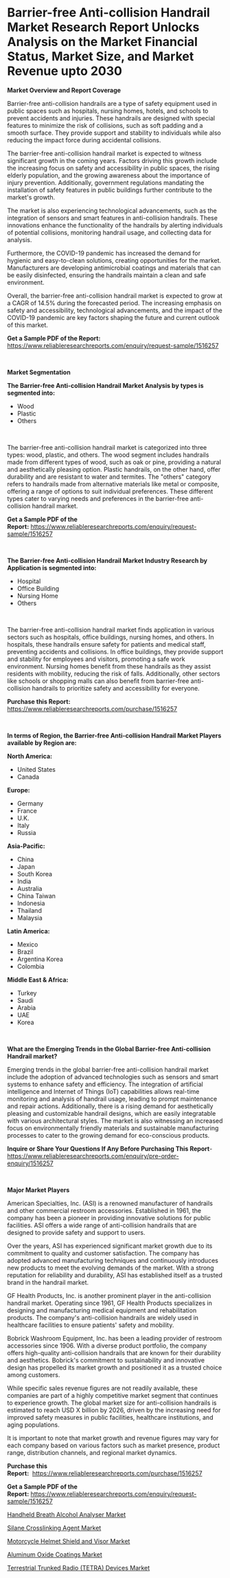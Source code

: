 <p><h1>Barrier-free Anti-collision Handrail Market Research Report Unlocks Analysis on the Market Financial Status, Market Size, and Market Revenue upto 2030</h1></p><p><strong>Market Overview and Report Coverage</strong></p>
<p><p>Barrier-free anti-collision handrails are a type of safety equipment used in public spaces such as hospitals, nursing homes, hotels, and schools to prevent accidents and injuries. These handrails are designed with special features to minimize the risk of collisions, such as soft padding and a smooth surface. They provide support and stability to individuals while also reducing the impact force during accidental collisions.</p><p>The barrier-free anti-collision handrail market is expected to witness significant growth in the coming years. Factors driving this growth include the increasing focus on safety and accessibility in public spaces, the rising elderly population, and the growing awareness about the importance of injury prevention. Additionally, government regulations mandating the installation of safety features in public buildings further contribute to the market's growth.</p><p>The market is also experiencing technological advancements, such as the integration of sensors and smart features in anti-collision handrails. These innovations enhance the functionality of the handrails by alerting individuals of potential collisions, monitoring handrail usage, and collecting data for analysis.</p><p>Furthermore, the COVID-19 pandemic has increased the demand for hygienic and easy-to-clean solutions, creating opportunities for the market. Manufacturers are developing antimicrobial coatings and materials that can be easily disinfected, ensuring the handrails maintain a clean and safe environment.</p><p>Overall, the barrier-free anti-collision handrail market is expected to grow at a CAGR of 14.5% during the forecasted period. The increasing emphasis on safety and accessibility, technological advancements, and the impact of the COVID-19 pandemic are key factors shaping the future and current outlook of this market.</p></p>
<p><strong>Get a Sample PDF of the Report:</strong> <a href="https://www.reliableresearchreports.com/enquiry/request-sample/1516257">https://www.reliableresearchreports.com/enquiry/request-sample/1516257</a></p>
<p>&nbsp;</p>
<p><strong>Market Segmentation</strong></p>
<p><strong>The Barrier-free Anti-collision Handrail Market Analysis by types is segmented into:</strong></p>
<p><ul><li>Wood</li><li>Plastic</li><li>Others</li></ul></p>
<p>&nbsp;</p>
<p><p>The barrier-free anti-collision handrail market is categorized into three types: wood, plastic, and others. The wood segment includes handrails made from different types of wood, such as oak or pine, providing a natural and aesthetically pleasing option. Plastic handrails, on the other hand, offer durability and are resistant to water and termites. The "others" category refers to handrails made from alternative materials like metal or composite, offering a range of options to suit individual preferences. These different types cater to varying needs and preferences in the barrier-free anti-collision handrail market.</p></p>
<p><strong>Get a Sample PDF of the Report:</strong>&nbsp;<a href="https://www.reliableresearchreports.com/enquiry/request-sample/1516257">https://www.reliableresearchreports.com/enquiry/request-sample/1516257</a></p>
<p>&nbsp;</p>
<p><strong>The Barrier-free Anti-collision Handrail Market Industry Research by Application is segmented into:</strong></p>
<p><ul><li>Hospital</li><li>Office Building</li><li>Nursing Home</li><li>Others</li></ul></p>
<p>&nbsp;</p>
<p><p>The barrier-free anti-collision handrail market finds application in various sectors such as hospitals, office buildings, nursing homes, and others. In hospitals, these handrails ensure safety for patients and medical staff, preventing accidents and collisions. In office buildings, they provide support and stability for employees and visitors, promoting a safe work environment. Nursing homes benefit from these handrails as they assist residents with mobility, reducing the risk of falls. Additionally, other sectors like schools or shopping malls can also benefit from barrier-free anti-collision handrails to prioritize safety and accessibility for everyone.</p></p>
<p><strong>Purchase this Report:</strong>&nbsp; <a href="https://www.reliableresearchreports.com/purchase/1516257">https://www.reliableresearchreports.com/purchase/1516257</a></p>
<p>&nbsp;</p>
<p><strong>In terms of Region, the Barrier-free Anti-collision Handrail Market Players available by Region are:</strong></p>
<p>
    <p> <strong> North America: </strong>
        <ul>
            <li>United States</li>
            <li>Canada</li>
        </ul>
        </p> 
    <p> <strong> Europe: </strong>
        <ul>
            <li>Germany</li>
            <li>France</li>
            <li>U.K.</li>
            <li>Italy</li>
            <li>Russia</li>
        </ul>
        </p> 
    <p> <strong> Asia-Pacific: </strong>
        <ul>
            <li>China</li>
            <li>Japan</li>
            <li>South Korea</li>
            <li>India</li>
            <li>Australia</li>
            <li>China Taiwan</li>
            <li>Indonesia</li>
            <li>Thailand</li>
            <li>Malaysia</li>
        </ul>
        </p> 
    <p> <strong> Latin America: </strong>
        <ul>
            <li>Mexico</li>
            <li>Brazil</li>
            <li>Argentina Korea</li>
            <li>Colombia</li>
        </ul>
        </p> 
    <p> <strong> Middle East & Africa: </strong>
        <ul>
            <li>Turkey</li>
            <li>Saudi</li>
            <li>Arabia</li>
            <li>UAE</li>
            <li>Korea</li>
        </ul>
    </p>
    </p>
<p>&nbsp;</p>
<p><strong>What are the Emerging Trends in the Global Barrier-free Anti-collision Handrail market?</strong></p>
<p><p>Emerging trends in the global barrier-free anti-collision handrail market include the adoption of advanced technologies such as sensors and smart systems to enhance safety and efficiency. The integration of artificial intelligence and Internet of Things (IoT) capabilities allows real-time monitoring and analysis of handrail usage, leading to prompt maintenance and repair actions. Additionally, there is a rising demand for aesthetically pleasing and customizable handrail designs, which are easily integratable with various architectural styles. The market is also witnessing an increased focus on environmentally friendly materials and sustainable manufacturing processes to cater to the growing demand for eco-conscious products.</p></p>
<p><strong>Inquire or Share Your Questions If Any Before Purchasing This Report</strong>- <a href="https://www.reliableresearchreports.com/enquiry/pre-order-enquiry/1516257">https://www.reliableresearchreports.com/enquiry/pre-order-enquiry/1516257</a></p>
<p>&nbsp;</p>
<p><strong>Major Market Players</strong></p>
<p><p>American Specialties, Inc. (ASI) is a renowned manufacturer of handrails and other commercial restroom accessories. Established in 1961, the company has been a pioneer in providing innovative solutions for public facilities. ASI offers a wide range of anti-collision handrails that are designed to provide safety and support to users.</p><p>Over the years, ASI has experienced significant market growth due to its commitment to quality and customer satisfaction. The company has adopted advanced manufacturing techniques and continuously introduces new products to meet the evolving demands of the market. With a strong reputation for reliability and durability, ASI has established itself as a trusted brand in the handrail market.</p><p>GF Health Products, Inc. is another prominent player in the anti-collision handrail market. Operating since 1961, GF Health Products specializes in designing and manufacturing medical equipment and rehabilitation products. The company's anti-collision handrails are widely used in healthcare facilities to ensure patients' safety and mobility.</p><p>Bobrick Washroom Equipment, Inc. has been a leading provider of restroom accessories since 1906. With a diverse product portfolio, the company offers high-quality anti-collision handrails that are known for their durability and aesthetics. Bobrick's commitment to sustainability and innovative design has propelled its market growth and positioned it as a trusted choice among customers.</p><p>While specific sales revenue figures are not readily available, these companies are part of a highly competitive market segment that continues to experience growth. The global market size for anti-collision handrails is estimated to reach USD X billion by 2026, driven by the increasing need for improved safety measures in public facilities, healthcare institutions, and aging populations.</p><p>It is important to note that market growth and revenue figures may vary for each company based on various factors such as market presence, product range, distribution channels, and regional market dynamics.</p></p>
<p><strong>Purchase this Report:</strong>&nbsp;&nbsp;<a href="https://www.reliableresearchreports.com/purchase/1516257">https://www.reliableresearchreports.com/purchase/1516257</a></p>
<p></p>
<p><strong>Get a Sample PDF of the Report:</strong>&nbsp;<a href="https://www.reliableresearchreports.com/enquiry/request-sample/1516257">https://www.reliableresearchreports.com/enquiry/request-sample/1516257</a></p>
<p><p><a href="https://www.linkedin.com/pulse/handheld-breath-alcohol-analyser-market-research-report-yt9if/">Handheld Breath Alcohol Analyser Market</a></p><p><a href="https://medium.com/@robbleannon/silane-crosslinking-agent-market-research-report-its-history-and-forecast-2023-to-2030-387e794b4658">Silane Crosslinking Agent Market</a></p><p><a href="https://www.linkedin.com/pulse/motorcycle-helmet-shield-visor-market-size-share-global-analysis-crs4f/">Motorcycle Helmet Shield and Visor Market</a></p><p><a href="https://medium.com/@adellalesch/aluminum-oxide-coatings-nbsp-market-focuses-on-market-share-size-and-projected-forecast-till-2030-f43377c031a6">Aluminum Oxide Coatings Market</a></p><p><a href="https://www.linkedin.com/pulse/decoding-terrestrial-trunked-radio-tetra-devices-market-deep-pzpkf/">Terrestrial Trunked Radio (TETRA) Devices Market</a></p></p>